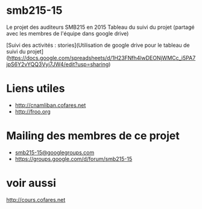 # smb215-15
Le projet des auditeurs SMB215 en 2015
Tableau du suivi du projet (partagé avec les membres de l'équipe dans google drive)

[Suivi des activités : stories](Utilisation de google drive pour le tableau de suivi du projet]
(https://docs.google.com/spreadsheets/d/1H23FNfh4lwDEONjWMCc_i5PA7jpS6Y2vYQQ3Vyj7JW4/edit?usp=sharing)


# Liens utiles
* http://cnamliban.cofares.net
* http://froo.org

# Mailing des membres de ce projet
* smb215-15@googlegroups.com
* https://groups.google.com/d/forum/smb215-15

# voir aussi
  http://cours.cofares.net



